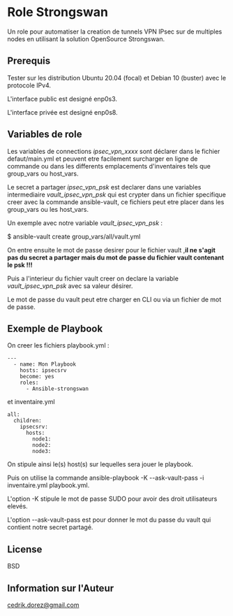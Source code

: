 Role Strongswan
===============

Un role pour automatiser la creation de tunnels VPN IPsec sur de multiples nodes en utilisant la solution OpenSource Strongswan.

Prerequis
----------

Tester sur les distribution Ubuntu 20.04 (focal) et Debian 10 (buster) avec le protocole IPv4.

L'interface public est designé enp0s3.

L'interface privée est designé enp0s8.

Variables de role
-----------------

Les variables de connections *ipsec_vpn_xxxx* sont déclarer dans le fichier defaut/main.yml et peuvent etre facilement surcharger en ligne de commande ou dans les differents emplacements d'inventaires tels que group_vars ou host_vars.

Le secret a partager *ipsec_vpn_psk* est declarer dans une variables intermediaire *vault_ipsec_vpn_psk* qui est crypter dans un fichier specifique creer avec la commande ansible-vault, ce fichiers peut etre placer dans les group_vars ou les host_vars.

Un exemple avec notre variable *vault_ipsec_vpn_psk* :

$ ansible-vault create group_vars/all/vault.yml

On entre ensuite le mot de passe desirer pour le fichier vault ,**il ne s'agit pas du secret a partager mais du mot de passe du fichier vault contenant le psk !!!**

Puis a l'interieur du fichier vault creer on declare la variable *vault_ipsec_vpn_psk* avec sa valeur désirer.

Le mot de passe du vault peut etre charger en CLI ou via un fichier de mot de passe.

Exemple de Playbook
----------------

On creer les fichiers playbook.yml :

```
---
  - name: Mon Playbook
    hosts: ipsecsrv
    become: yes
    roles:
      - Ansible-strongswan

```
et inventaire.yml

```
all:
  children:
    ipsecsrv:
      hosts:
        node1:
        node2:
        node3:
```

On stipule ainsi le(s) host(s) sur lequelles sera jouer le playbook.

Puis on utilise la commande ansible-playbook -K --ask-vault-pass -i inventaire.yml playbook.yml.

L'option -K stipule le mot de passe SUDO pour avoir des droit utilisateurs elevés.

L'option --ask-vault-pass est pour donner le mot du passe du vault qui contient notre secret partagé.

License
-------

BSD

Information sur l'Auteur
------------------------

cedrik.dorez@gmail.com

